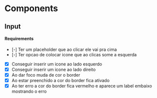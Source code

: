 # Components

## Input
#### Requirements
  - [-] Ter um placeholder que ao clicar ele vai pra cima
  - [-] Ter opcao de colocar icone que ao clicas some a esquerda
  - [x] Conseguir inserir um icone ao lado esquerdo
  - [x] Conseguir inserir um icone ao lado direito
  - [x] Ao dar foco muda de cor o border
  - [x] Ao estar preenchido a cor do border fica ativado
  - [x] Ao ter erro a cor do border fica vermelho e aparece um label embaixo mostrando o erro
